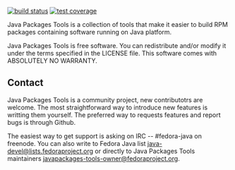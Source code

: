 [![build status](https://img.shields.io/travis/fedora-java/javapackages/master.svg)](https://travis-ci.org/fedora-java/javapackages) [![test coverage](https://img.shields.io/codecov/c/github/fedora-java/javapackages/master.svg)](https://codecov.io/gh/fedora-java/javapackages)

Java Packages Tools is a collection of tools that make it easier to
build RPM packages containing software running on Java platform.

Java Packages Tools is free software.  You can redistribute and/or
modify it under the terms specified in the LICENSE file.
This software comes with ABSOLUTELY NO WARRANTY.


Contact
-------

Java Packages Tools is a community project, new contributotrs are
welcome.  The most straightforward way to introduce new features is
writting them yourself.  The preferred way to requests features and
report bugs is through Github.

The easiest way to get support is asking on IRC -- #fedora-java on
freenode.  You can also write to Fedora Java list
<java-devel@lists.fedoraproject.org> or directly to Java Packages
Tools maintainers <javapackages-tools-owner@fedoraproject.org>.
